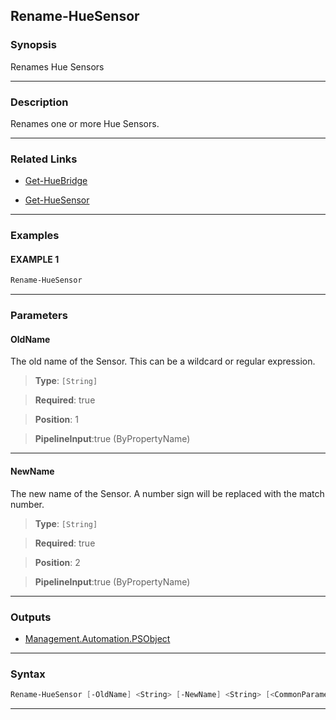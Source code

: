 
Rename-HueSensor
----------------
### Synopsis
Renames Hue Sensors

---
### Description

Renames one or more Hue Sensors.

---
### Related Links
* [Get-HueBridge](Get-HueBridge.md)



* [Get-HueSensor](Get-HueSensor.md)



---
### Examples
#### EXAMPLE 1
```PowerShell
Rename-HueSensor
```

---
### Parameters
#### **OldName**

The old name of the Sensor.  This can be a wildcard or regular expression.



> **Type**: ```[String]```

> **Required**: true

> **Position**: 1

> **PipelineInput**:true (ByPropertyName)



---
#### **NewName**

The new name of the Sensor.  A number sign will be replaced with the match number.



> **Type**: ```[String]```

> **Required**: true

> **Position**: 2

> **PipelineInput**:true (ByPropertyName)



---
### Outputs
* [Management.Automation.PSObject](https://learn.microsoft.com/en-us/dotnet/api/System.Management.Automation.PSObject)




---
### Syntax
```PowerShell
Rename-HueSensor [-OldName] <String> [-NewName] <String> [<CommonParameters>]
```
---



